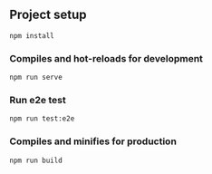 ## Project setup
```
npm install
```

### Compiles and hot-reloads for development
```
npm run serve
```
### Run e2e test
```
npm run test:e2e
```

### Compiles and minifies for production
```
npm run build
```
